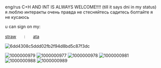 eng/rus
C+H AND INT IS ALWAYS WELCOME!!!! (till it says dni in my status) я люблю интеракты очень правда не стесняйтесь садитесь болтайте я не кусаюсь

u can sign on my:

[straw](https://dollydollz.straw.page/)ㅤㅤ:ㅤㅤ[ata](https://bunnidollz.atabook.org/)

![6dd4308c5ddd02fb2f94d8bd5c87f3dc](https://github.com/user-attachments/assets/056a91d9-1885-462f-9466-8869244d254a)

![1000000979](https://github.com/user-attachments/assets/1b3f8b55-917b-45e8-b75d-26fc9114067c) 
![1000000977](https://github.com/user-attachments/assets/929d9bf2-cc14-4ceb-9716-91cb1e06abe0) ![1000000978](https://github.com/user-attachments/assets/0e290486-3fcb-4230-b2d5-c1795d332017) ![1000000981](https://github.com/user-attachments/assets/69669c6b-2cd2-4901-8ab9-25dff26748a6) ![1000000988](https://github.com/user-attachments/assets/9bb0b096-d813-4f8c-b7cd-498c3d84675d) ![1000000989](https://github.com/user-attachments/assets/9e4a0ad7-1727-4e8f-8d39-08b7f3e32983)





